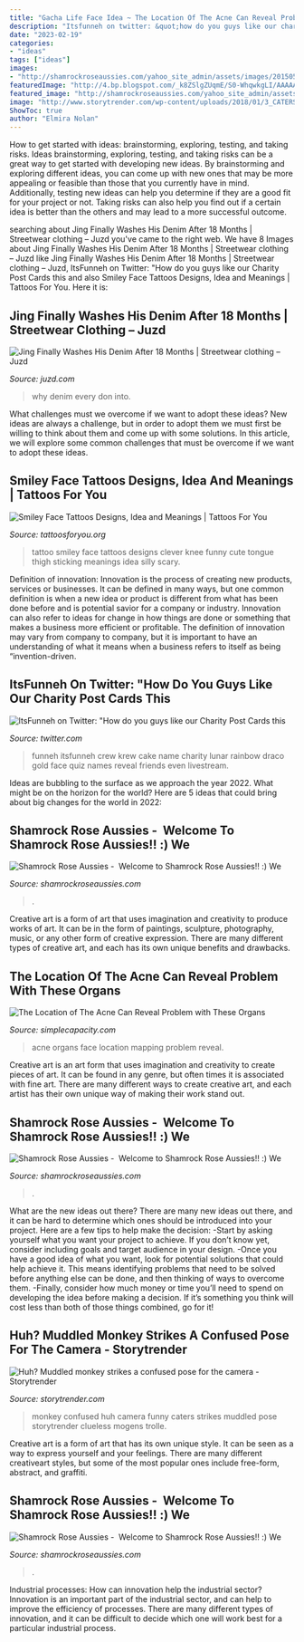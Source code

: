 ```yaml
---
title: "Gacha Life Face Idea ~ The Location Of The Acne Can Reveal Problem With These Organs"
description: "Itsfunneh on twitter: &quot;how do you guys like our charity post cards this"
date: "2023-02-19"
categories:
- "ideas"
tags: ["ideas"]
images:
- "http://shamrockroseaussies.com/yahoo_site_admin/assets/images/20150531_154218.150212244_std.jpg"
featuredImage: "http://4.bp.blogspot.com/_k8ZSlgZUqmE/S0-WhqwkgLI/AAAAAAAAAEE/_IBZd-lQxpU/s400/5.JPG"
featured_image: "http://shamrockroseaussies.com/yahoo_site_admin/assets/images/DSC_0394.265234054_std.JPG"
image: "http://www.storytrender.com/wp-content/uploads/2018/01/3_CATERS_CLUELESS_MONKEY_04-1024x683.jpg"
ShowToc: true
author: "Elmira Nolan"
---
```



How to get started with ideas: brainstorming, exploring, testing, and taking risks.
Ideas brainstorming, exploring, testing, and taking risks can be a great way to get started with developing new ideas. By brainstorming and exploring different ideas, you can come up with new ones that may be more appealing or feasible than those that you currently have in mind. Additionally, testing new ideas can help you determine if they are a good fit for your project or not. Taking risks can also help you find out if a certain idea is better than the others and may lead to a more successful outcome.

	

		
searching about Jing Finally Washes His Denim After 18 Months | Streetwear clothing – Juzd you've came to the right web. We have 8 Images about Jing Finally Washes His Denim After 18 Months | Streetwear clothing – Juzd like Jing Finally Washes His Denim After 18 Months | Streetwear clothing – Juzd, ItsFunneh on Twitter: &quot;How do you guys like our Charity Post Cards this and also Smiley Face Tattoos Designs, Idea and Meanings | Tattoos For You. Here it is:
		
    
## Jing Finally Washes His Denim After 18 Months | Streetwear Clothing – Juzd

<img loading=lazy src="http://4.bp.blogspot.com/_k8ZSlgZUqmE/S0-WhqwkgLI/AAAAAAAAAEE/_IBZd-lQxpU/s400/5.JPG" onerror="this.onerror=null;this.src='https://tse1.mm.bing.net/th?id=OIP.WLTWQ73zgTP-KPAt5lOn3wAAAA&amp;pid=15.1';" alt="Jing Finally Washes His Denim After 18 Months | Streetwear clothing – Juzd">

_Source: juzd.com_

>why denim every don into. 

	

What challenges must we overcome if we want to adopt these ideas?
New ideas are always a challenge, but in order to adopt them we must first be willing to think about them and come up with some solutions. In this article, we will explore some common challenges that must be overcome if we want to adopt these ideas.

    
## Smiley Face Tattoos Designs, Idea And Meanings | Tattoos For You

<img loading=lazy src="https://www.tattoosforyou.org/wp-content/uploads/2016/02/Smiley-Face-Tattoo-on-Knee.jpg" onerror="this.onerror=null;this.src='https://tse1.mm.bing.net/th?id=OIP.CpSkplPrJ3aHKG7G4wpWHwHaFj&amp;pid=15.1';" alt="Smiley Face Tattoos Designs, Idea and Meanings | Tattoos For You">

_Source: tattoosforyou.org_

>tattoo smiley face tattoos designs clever knee funny cute tongue thigh sticking meanings idea silly scary. 

	

Definition of innovation:
Innovation is the process of creating new products, services or businesses. It can be defined in many ways, but one common definition is when a new idea or product is different from what has been done before and is potential savior for a company or industry. Innovation can also refer to ideas for change in how things are done or something that makes a business more efficient or profitable. The definition of innovation may vary from company to company, but it is important to have an understanding of what it means when a business refers to itself as being “invention-driven.

    
## ItsFunneh On Twitter: &quot;How Do You Guys Like Our Charity Post Cards This

<img loading=lazy src="https://pbs.twimg.com/media/DG0Jgr7XYAQPNpl.jpg:large" onerror="this.onerror=null;this.src='https://tse2.mm.bing.net/th?id=OIP.XlOLzYf-mSxH6YggzARpiwHaFO&amp;pid=15.1';" alt="ItsFunneh on Twitter: &quot;How do you guys like our Charity Post Cards this">

_Source: twitter.com_

>funneh itsfunneh crew krew cake name charity lunar rainbow draco gold face quiz names reveal friends even livestream. 

	

Ideas are bubbling to the surface as we approach the year 2022. What might be on the horizon for the world? Here are 5 ideas that could bring about big changes for the world in 2022:

    
## Shamrock Rose Aussies - ﻿﻿﻿ Welcome To Shamrock Rose Aussies!! :) We

<img loading=lazy src="http://shamrockroseaussies.com/yahoo_site_admin/assets/images/DSC_0394.265234054_std.JPG" onerror="this.onerror=null;this.src='https://tse1.mm.bing.net/th?id=OIP.qsm12tZzKgfsRqu8PsgzkQHaFS&amp;pid=15.1';" alt="Shamrock Rose Aussies - ﻿﻿﻿ Welcome to Shamrock Rose Aussies!! :) We">

_Source: shamrockroseaussies.com_

>. 

	

Creative art is a form of art that uses imagination and creativity to produce works of art. It can be in the form of paintings, sculpture, photography, music, or any other form of creative expression. There are many different types of creative art, and each has its own unique benefits and drawbacks.

    
## The Location Of The Acne Can Reveal Problem With These Organs

<img loading=lazy src="https://simplecapacity.com/wp-content/uploads/2018/02/Face-Mapping-The-Location-of-The-Acne-Can-Reveal-Problem-with-These-Organs.jpg" onerror="this.onerror=null;this.src='https://tse1.mm.bing.net/th?id=OIP.J-hp7Il7oeIkzlxSNWZoyAHaD5&amp;pid=15.1';" alt="The Location of The Acne Can Reveal Problem with These Organs">

_Source: simplecapacity.com_

>acne organs face location mapping problem reveal. 

	

Creative art is an art form that uses imagination and creativity to create pieces of art. It can be found in any genre, but often times it is associated with fine art. There are many different ways to create creative art, and each artist has their own unique way of making their work stand out.

    
## Shamrock Rose Aussies - ﻿﻿﻿ Welcome To Shamrock Rose Aussies!! :) We

<img loading=lazy src="http://shamrockroseaussies.com/yahoo_site_admin/assets/images/DSC_0147.83222412_std.JPG" onerror="this.onerror=null;this.src='https://tse2.mm.bing.net/th?id=OIP.COBNMtWg1s3l-nPXNGFJGgHaE9&amp;pid=15.1';" alt="Shamrock Rose Aussies - ﻿﻿﻿ Welcome to Shamrock Rose Aussies!! :) We">

_Source: shamrockroseaussies.com_

>. 

	

What are the new ideas out there?
There are many new ideas out there, and it can be hard to determine which ones should be introduced into your project. Here are a few tips to help make the decision: 
-Start by asking yourself what you want your project to achieve. If you don’t know yet, consider including goals and target audience in your design.
-Once you have a good idea of what you want, look for potential solutions that could help achieve it. This means identifying problems that need to be solved before anything else can be done, and then thinking of ways to overcome them.
-Finally, consider how much money or time you’ll need to spend on developing the idea before making a decision. If it’s something you think will cost less than both of those things combined, go for it!

    
## Huh? Muddled Monkey Strikes A Confused Pose For The Camera - Storytrender

<img loading=lazy src="http://www.storytrender.com/wp-content/uploads/2018/01/3_CATERS_CLUELESS_MONKEY_04-1024x683.jpg" onerror="this.onerror=null;this.src='https://tse4.mm.bing.net/th?id=OIP.Ck8LpY8H3Umh4QT-AbSSGgHaE8&amp;pid=15.1';" alt="Huh? Muddled monkey strikes a confused pose for the camera - Storytrender">

_Source: storytrender.com_

>monkey confused huh camera funny caters strikes muddled pose storytrender clueless mogens trolle. 

	

Creative art is a form of art that has its own unique style. It can be seen as a way to express yourself and your feelings. There are many different creativeart styles, but some of the most popular ones include free-form, abstract, and graffiti.

    
## Shamrock Rose Aussies - ﻿﻿﻿ Welcome To Shamrock Rose Aussies!! :) We

<img loading=lazy src="http://shamrockroseaussies.com/yahoo_site_admin/assets/images/20150531_154218.150212244_std.jpg" onerror="this.onerror=null;this.src='https://tse4.mm.bing.net/th?id=OIP.JNjDIkg3vSmWXZKoGCxPUQHaEK&amp;pid=15.1';" alt="Shamrock Rose Aussies - ﻿﻿﻿ Welcome to Shamrock Rose Aussies!! :) We">

_Source: shamrockroseaussies.com_

>. 

	

Industrial processes: How can innovation help the industrial sector?
Innovation is an important part of the industrial sector, and can help to improve the efficiency of processes. There are many different types of innovation, and it can be difficult to decide which one will work best for a particular industrial process.

